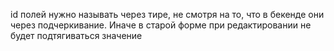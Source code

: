 id полей нужно называть через тире, не смотря на то, что в бекенде они через подчеркивание. Иначе в старой форме при редактировании не будет подтягиваться значение